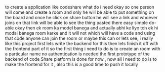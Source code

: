to create a application like codeshare what do i need okay so one person will come and create a room and only he will be able to put something on the board and once he click on share button he will see a link and whoever joins on that link will be able to see the thing pasted there easy simple do-able okay then ek room ka model banega and  actually abhi ke liye toh ek hi modal banega room karke and it will not which will have a code and using that code anyone can join the room or maybe this can or lets see, i really like this project first lets write the backend for this then lets finish it off with the frontend part of it
  so the first thing i need to do is to create an room with a particular name no authentication is needed 
the first prototype of the backend of code Share platform is done for now , now all i need to do is to make the frontend for it , also this is a good time to push it locally 